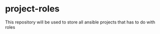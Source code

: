 # project-roles
This repository will be used to store all ansible projects that has to do with roles
